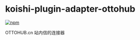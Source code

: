 # koishi-plugin-adapter-ottohub

[![npm](https://img.shields.io/npm/v/koishi-plugin-adapter-ottohub?style=flat-square)](https://www.npmjs.com/package/koishi-plugin-adapter-ottohub)

OTTOHUB.cn 站内信的连接器
